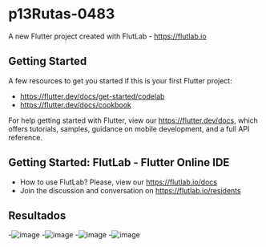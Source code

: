 # p13Rutas-0483

A new Flutter project created with FlutLab - https://flutlab.io

## Getting Started

A few resources to get you started if this is your first Flutter project:

- https://flutter.dev/docs/get-started/codelab
- https://flutter.dev/docs/cookbook

For help getting started with Flutter, view our
https://flutter.dev/docs, which offers tutorials,
samples, guidance on mobile development, and a full API reference.

## Getting Started: FlutLab - Flutter Online IDE

- How to use FlutLab? Please, view our https://flutlab.io/docs
- Join the discussion and conversation on https://flutlab.io/residents

## Resultados
-![image](https://github.com/lgLara09/p15Rutasv2-0483/assets/143548080/5c6b60b5-f5b3-4a2a-a96a-4ed5bdd3a563)
-![image](https://github.com/lgLara09/p15Rutasv2-0483/assets/143548080/5379bcf8-39ea-446b-9ce7-8563e1d3edd9)
-![image](https://github.com/lgLara09/p15Rutasv2-0483/assets/143548080/ea22dc85-ad73-44f4-bd8f-8b0d6ba35f60)
-![image](https://github.com/lgLara09/p15Rutasv2-0483/assets/143548080/7a58aa8b-2034-4f18-9244-83afd6403c83)



